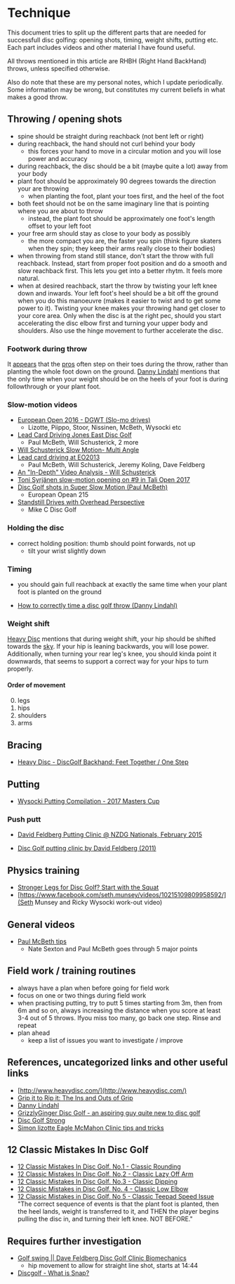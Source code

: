 # Technique

This document tries to split up the different parts that are needed for successfull disc golfing: opening shots, timing, weight shifts, putting etc. Each part includes videos and other material I have found useful.

All throws mentioned in this article are RHBH (Right Hand BackHand) throws, unless specified otherwise.

Also do note that these are my personal notes, which I update periodically. Some information may be wrong, but constitutes my current beliefs in what makes a good throw.

## Throwing / opening shots

- spine should be straight during reachback (not bent left or right)
- during reachback, the hand should not curl behind your body 
  - this forces your hand to move in a circular motion and you will lose power and accuracy
- during reachback, the disc should be a bit (maybe quite a lot) away from your body
- plant foot should be approximately 90 degrees towards the direction your are throwing
  - when planting the foot, plant your toes first, and the heel of the foot
- both feet should not be on the same imaginary line that is pointing where you are about to throw
  - instead, the plant foot should be approximately one foot's length offset to your left foot
- your free arm should stay as close to your body as possibly
  - the more compact you are, the faster you spin (think figure skaters when they spin; they keep their arms really close to their bodies)
- when throwing from stand still stance, don't start the throw with full reachback. Instead, start from proper foot position and do a smooth and slow reachback first. This lets you get into a better rhytm. It feels more natural.
- when at desired reachback, start the throw by twisting your left knee down and inwards. Your left foot's heel should be a bit off the ground when you do this manoeuvre (makes it easier to twist and to get some power to it). Twisting your knee makes your throwing hand get closer to your core area. Only when the disc is at the right pec, should you start accelerating the disc elbow first and turning your upper body and shoulders. Also use the hinge movement to further accelerate the disc.

### Footwork during throw

It [appears](https://www.youtube.com/watch?v=rR6yuA2P5mQ) that the [pros](https://youtu.be/wE2qWnVaqK0?t=83) often step on their toes during the throw, rather than planting the whole foot down on the ground. [Danny Lindahl](https://youtu.be/A2_OVPhLg0A?t=413) mentions that the only time when your weight should be on the heels of your foot is during followthrough or your plant foot.

### Slow-motion videos

- [European Open 2016 - DGWT (Slo-mo drives) ](https://www.youtube.com/playlist?list=PLeStNimppl-cvXgDW4wVZDYZodDpjozDw)
  - Lizotte, Piippo, Stoor, Nissinen, McBeth, Wysocki etc
- [Lead Card Driving Jones East Disc Golf](https://www.youtube.com/watch?v=MgiloO9FH_8)
  - Paul McBeth, Will Schusterick, 2 more
- [ Will Schusterick Slow Motion- Multi Angle](https://www.youtube.com/watch?v=rR6yuA2P5mQ)
- [Lead card driving at EO2013](https://youtu.be/GfjiaZ9DvXQ)
  - Paul McBeth, Will Schusterick, Jeremy Koling, Dave Feldberg
- [An "In-Depth" Video Analysis - Will Schusterick](https://www.youtube.com/watch?v=wE2qWnVaqK0&feature=youtu.be)
- [Toni Syrjänen slow-motion opening on #9 in Tali Open 2017](https://www.instagram.com/p/BUWG5kVlQWF/?tagged=talintallaajat)
- [Disc Golf shots in Super Slow Motion (Paul McBeth) ](https://www.youtube.com/watch?v=RkPwHUVInes)
  - European Opean 215
- [Standstill Drives with Overhead Perspective](https://www.youtube.com/watch?v=Hr9y6FUgLZ4)  
  - Mike C Disc Golf
  
### Holding the disc

- correct holding position: thumb should point forwards, not up
  - tilt your wrist slightly down


### Timing

- you should gain full reachback at exactly the same time when your plant foot is planted on the ground

- [How to correctly time a disc golf throw (Danny Lindahl)](https://www.youtube.com/watch?v=A2_OVPhLg0A)

### Weight shift

[Heavy Disc](https://youtu.be/fD4u5_wbDec?t=50) mentions that during weight shift, your hip should be shifted towards the [sky](https://vimeo.com/64171158). If your hip is leaning backwards, you will lose power. Additionally, when turning your rear leg's knee, you should kinda point it downwards, that seems to support a correct way for your hips to turn properly.

#### Order of movement

0. legs
0. hips
0. shoulders
0. arms

## Bracing

- [Heavy Disc - DiscGolf Backhand: Feet Together / One Step](https://www.youtube.com/watch?v=pleUjYKwf0g)

## Putting

- [Wysocki Putting Compilation - 2017 Masters Cup ](https://www.youtube.com/watch?v=kY5lnMs1t24&feature=youtu.be)


### Push putt

- [David Feldberg Putting Clinic @ NZDG Nationals, February 2015](https://www.youtube.com/watch?v=-wrjOOzXQ1Y&feature=youtu.be)

- [Disc Golf putting clinic by David Feldberg (2011)](https://www.youtube.com/watch?v=N_7RPOmSSsU)

## Physics training

- [Stronger Legs for Disc Golf? Start with the Squat](https://www.youtube.com/watch?v=EBDh52zsnMk)
- [https://www.facebook.com/seth.munsey/videos/10215109809958592/](Seth Munsey and Ricky Wysocki work-out video)

## General videos

- [Paul McBeth tips](https://www.youtube.com/watch?v=U0gzNIRxRbY)
  - Nate Sexton and Paul McBeth goes through 5 major points

## Field work / training routines

- always have a plan when before going for field work
- focus on one or two things during field work
- when practising putting, try to putt 5 times starting from 3m, then from 6m and so on, always increasing the distance when you score at least 3-4 out of 5 throws. Ifyou miss too many, go back one step. Rinse and repeat
- plan ahead
  - keep a list of issues you want to investigate / improve

## References, uncategorized links and other useful links

- [http://www.heavydisc.com/](http://www.heavydisc.com/)
- [ Grip it to Rip it: The Ins and Outs of Grip](https://www.discgolfreview.com/resources/articles/gripittoripit.shtml)
- [Danny Lindahl](https://www.youtube.com/channel/UC2VGodlZLCRY1n3TAU3YQNw)
- [GrizzlyGinger Disc Golf - an aspiring guy quite new to disc golf](https://www.youtube.com/channel/UC3ScPovPj934gfuhyv1zi8g)
- [Disc Golf Strong](https://www.youtube.com/channel/UCGXC_YbchbZGwLSGDvegrrA)
- [Simon lizotte Eagle McMahon Clinic tips and tricks](https://youtu.be/qOOjIZ1_w8Q)

## 12 Classic Mistakes In Disc Golf
- [12 Classic Mistakes In Disc Golf. No.1 - Classic Rounding](https://www.vorticasport.com/single-post/2017/08/15/12-Classic-Mistakes-In-Disc-Golf---Classic-Rounding)
- [12 Classic Mistakes In Disc Golf. No.2 - Classic Lazy Off Arm](https://www.vorticasport.com/single-post/2017/08/23/Classic-Lazy-Off-Arm-Issue)
- [12 Classic Mistakes In Disc Golf. No.3 - Classic Dipping](https://www.vorticasport.com/single-post/2017/08/31/12-Classic-Mistakes-In-Disc-Golf-No3---Classic-Dipping-Issue)
- [12 Classic Mistakes in Disc Golf. No. 4 - Classic Low Elbow](https://www.vorticasport.com/single-post/2017/09/08/12-Classic-Mistakes-in-Disc-Golf-No-4---Classic-Low-Elbow)
- [12 Classic Mistakes in Disc Golf. No 5 - Classic Teepad Speed Issue](https://www.vorticasport.com/single-post/2017/11/30/12-Classic-Mistakes-in-Disc-Golf-No-5---Classic-Teepad-Speed-Issue)
  "The correct sequence of events is that the plant foot is planted, then the heel lands, weight is transferred to it, and THEN the player begins pulling the disc in, and turning their left knee. NOT BEFORE."

## Requires further investigation

- [Golf swing || Dave Feldberg Disc Golf Clinic Biomechanics](https://www.youtube.com/watch?v=7e6B_r90d0c)
  - hip movement to allow for straight line shot, starts at 14:44
- [Discgolf - What is Snap?](https://www.youtube.com/watch?v=H4ozihP00AA "")
  
